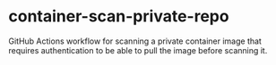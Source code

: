 # container-scan-private-repo

GitHub Actions workflow for scanning a private container image that requires authentication to be able to pull the image before scanning it.
